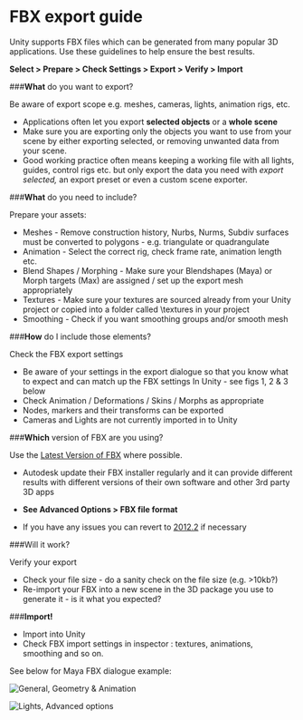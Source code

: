 FBX export guide
================


Unity supports FBX files which can be generated from many popular 3D applications. Use these guidelines to help ensure the best results.

**Select &gt; Prepare &gt; Check Settings &gt; Export &gt; Verify &gt; Import**


###**What** do you want to export? 

Be aware of export scope e.g. meshes, cameras, lights, animation rigs, etc.


* Applications often let you export **selected objects** or a **whole scene**
* Make sure you are exporting only the objects you want to use from your scene by either exporting selected, or removing unwanted data from your scene.
* Good working practice often means keeping a working file with all lights, guides, control rigs etc. but only export the data you need with _export selected,_ an export preset or even a custom scene exporter.

###**What** do you need to include? 

Prepare your assets:


* Meshes - Remove construction history, Nurbs, Nurms, Subdiv surfaces must be converted to polygons - e.g. triangulate or quadrangulate
* Animation - Select the correct rig, check frame rate, animation length etc.
* Blend Shapes / Morphing - Make sure your Blendshapes (Maya) or Morph targets (Max) are assigned / set up the export mesh appropriately
* Textures - Make sure your textures are sourced already from your Unity project or copied into a folder called \textures in your project
* Smoothing - Check if you want smoothing groups and/or smooth mesh

###**How** do I include those elements? 

Check the FBX export settings


* Be aware of your settings in the export dialogue so that you know what to expect and can match up the FBX settings In Unity - see figs 1, 2 & 3 below
* Check Animation / Deformations / Skins / Morphs as appropriate
* Nodes, markers and their transforms can be exported
* Cameras and Lights are not currently imported in to Unity

###**Which** version of FBX are you using? 

Use the [Latest Version of FBX](http://usa.autodesk.com/adsk/servlet/pc/item?siteID=123112&id=10775855) where possible.  


* Autodesk update their FBX installer regularly and it can provide different results with different versions of their own software and other 3rd party 3D apps

* **See Advanced Options &gt; FBX file format**

* If you have any issues you can revert to [2012.2](http://usa.autodesk.com/adsk/servlet/pc/item?siteID=123112&id=18817399) if necessary


###Will it work? 

Verify your export


* Check your file size - do a sanity check on the file size (e.g. &gt;10kb?)
* Re-import your FBX into a new scene in the 3D package you use to generate it - is it what you expected?

###**Import!**


* Import into Unity
* Check FBX import settings in inspector : textures, animations, smoothing and so on.

See below for Maya FBX dialogue example:

![General, Geometry & Animation](../uploads/Main/FBX_A.png) 


![Lights, Advanced options](../uploads/Main/FBX_B.png) 
